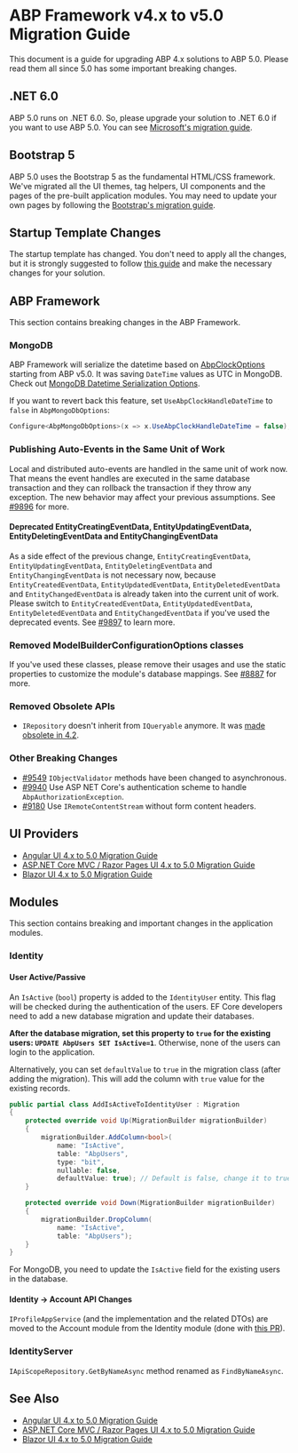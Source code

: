 # ABP Framework v4.x to v5.0 Migration Guide

This document is a guide for upgrading ABP 4.x solutions to ABP 5.0. Please read them all since 5.0 has some important breaking changes.

## .NET 6.0

ABP 5.0 runs on .NET 6.0. So, please upgrade your solution to .NET 6.0 if you want to use ABP 5.0. You can see [Microsoft's migration guide](https://docs.microsoft.com/en-us/aspnet/core/migration/50-to-60).

## Bootstrap 5

ABP 5.0 uses the Bootstrap 5 as the fundamental HTML/CSS framework. We've migrated all the UI themes, tag helpers, UI components and the pages of the pre-built application modules. You may need to update your own pages by following the [Bootstrap's migration guide](https://getbootstrap.com/docs/5.0/migration/).

## Startup Template Changes

The startup template has changed. You don't need to apply all the changes, but it is strongly suggested to follow [this guide](Upgrading-Startup-Template.md) and make the necessary changes for your solution.

## ABP Framework

This section contains breaking changes in the ABP Framework.

### MongoDB

ABP Framework will serialize the datetime based on [AbpClockOptions](https://docs.abp.io/en/abp/latest/Timing#clock-options) starting from ABP v5.0. It was saving `DateTime` values as UTC in MongoDB. Check out [MongoDB Datetime Serialization Options](https://mongodb.github.io/mongo-csharp-driver/2.13/reference/bson/mapping/#datetime-serialization-options).

If you want to revert back this feature, set `UseAbpClockHandleDateTime` to `false` in `AbpMongoDbOptions`:

```cs
Configure<AbpMongoDbOptions>(x => x.UseAbpClockHandleDateTime = false);
```

### Publishing Auto-Events in the Same Unit of Work

Local and distributed auto-events are handled in the same unit of work now. That means the event handles are executed in the same database transaction and they can rollback the transaction if they throw any exception. The new behavior may affect your previous assumptions. See [#9896](https://github.com/abpframework/abp/issues/9896) for more.

#### Deprecated EntityCreatingEventData, EntityUpdatingEventData, EntityDeletingEventData and EntityChangingEventData

As a side effect of the previous change, `EntityCreatingEventData`, `EntityUpdatingEventData`, `EntityDeletingEventData` and `EntityChangingEventData` is not necessary now, because `EntityCreatedEventData`, `EntityUpdatedEventData`, `EntityDeletedEventData` and `EntityChangedEventData` is already taken into the current unit of work. Please switch to `EntityCreatedEventData`, `EntityUpdatedEventData`, `EntityDeletedEventData` and `EntityChangedEventData` if you've used the deprecated events. See [#9897](https://github.com/abpframework/abp/issues/9897) to learn more.

### Removed ModelBuilderConfigurationOptions classes

If you've used these classes, please remove their usages and use the static properties to customize the module's database mappings. See [#8887](https://github.com/abpframework/abp/issues/8887) for more.

### Removed Obsolete APIs

* `IRepository` doesn't inherit from `IQueryable` anymore. It was [made obsolete in 4.2](https://docs.abp.io/en/abp/latest/Migration-Guides/Abp-4_2#irepository-getqueryableasync).

### Other Breaking Changes

* [#9549](https://github.com/abpframework/abp/pull/9549) `IObjectValidator` methods have been changed to asynchronous.
* [#9940](https://github.com/abpframework/abp/pull/9940) Use ASP NET Core's authentication scheme to handle `AbpAuthorizationException`.
* [#9180](https://github.com/abpframework/abp/pull/9180) Use `IRemoteContentStream` without form content headers.

## UI Providers

* [Angular UI 4.x to 5.0 Migration Guide](Abp-5_0-Angular.md)
* [ASP.NET Core MVC / Razor Pages UI 4.x to 5.0 Migration Guide](Abp-5_0-MVC.md)
* [Blazor UI 4.x to 5.0 Migration Guide](Abp-5-0-Blazor.md)

## Modules

This section contains breaking and important changes in the application modules.

### Identity

#### User Active/Passive

An `IsActive` (`bool`) property is added to the `IdentityUser` entity. This flag will be checked during the authentication of the users. EF Core developers need to add a new database migration and update their databases.

**After the database migration, set this property to `true` for the existing users: `UPDATE AbpUsers SET IsActive=1`**. Otherwise, none of the users can login to the application.

Alternatively, you can set `defaultValue` to `true` in the migration class (after adding the migration).
This will add the column with `true` value for the existing records.

```cs
public partial class AddIsActiveToIdentityUser : Migration
{
    protected override void Up(MigrationBuilder migrationBuilder)
    {
        migrationBuilder.AddColumn<bool>(
            name: "IsActive",
            table: "AbpUsers",
            type: "bit",
            nullable: false,
            defaultValue: true); // Default is false, change it to true.
    }

    protected override void Down(MigrationBuilder migrationBuilder)
    {
        migrationBuilder.DropColumn(
            name: "IsActive",
            table: "AbpUsers");
    }
}
```

For MongoDB, you need to update the `IsActive` field for the existing users in the database.

#### Identity -> Account API Changes

`IProfileAppService` (and the implementation and the related DTOs) are moved to the Account module from the Identity module (done with [this PR](https://github.com/abpframework/abp/pull/10370/files)).

### IdentityServer

`IApiScopeRepository.GetByNameAsync` method renamed as `FindByNameAsync`.

## See Also

* [Angular UI 4.x to 5.0 Migration Guide](Abp-5_0-Angular.md)
* [ASP.NET Core MVC / Razor Pages UI 4.x to 5.0 Migration Guide]()
* [Blazor UI 4.x to 5.0 Migration Guide](Abp-5-0-Blazor.md)
